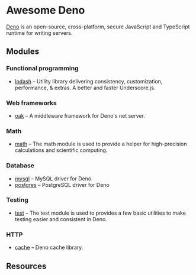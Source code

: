 # Awesome Deno

[Deno](https://github.com/denoland) is an open-source, cross-platform, secure JavaScript and TypeScript runtime for writing servers.

## Modules

### Functional programming

  * [lodash](https://github.com/lodash/lodash) – Utility library delivering consistency, customization, performance, & extras. A better and faster Underscore.js.

### Web frameworks

  * [oak](https://github.com/oakserver/oak) – A middleware framework for Deno's net server.

### Math

  * [math](https://github.com/axetroy/deno_math) – The math module is used to provide a helper for high-precision calculations and scientific computing.

### Database

  * [mysql](https://github.com/manyuanrong/deno_mysql) – MySQL driver for Deno.
  * [postgres](https://github.com/deno-postgres/deno-postgres) – PostgreSQL driver for Deno

### Testing

  * [test](https://github.com/denoland/deno/tree/v1.4.5/std/testing) – The test module is used to provides a few basic utilities to make testing easier and consistent in Deno.

### HTTP

  * [cache](https://github.com/denosaurs/cache) – Deno cache library.

<!--

### Debugging / Profiling

### Logging

### Command-line utilities

### Filesystem

### Real-time

### Image

### Text

### Number

### Date

### URL

### Data validation

### Compression

### Network

### Security

### Miscellaneous

-->

## Resources
